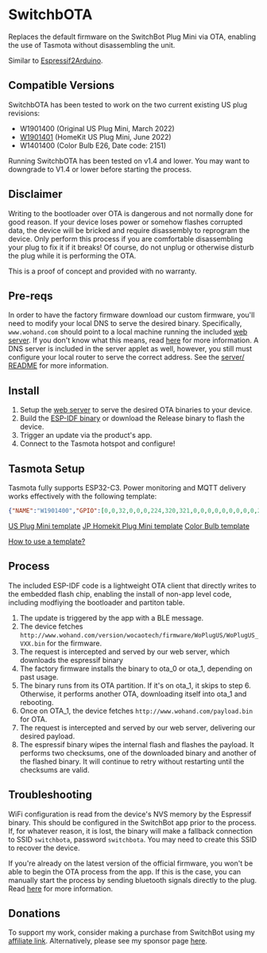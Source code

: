 # SwitchbOTA
Replaces the default firmware on the SwitchBot Plug Mini via OTA, enabling the use of Tasmota without disassembling the unit.

Similar to [Espressif2Arduino](https://github.com/khcnz/Espressif2Arduino).

## Compatible Versions
SwitchbOTA has been tested to work on the two current existing US plug revisions:
- W1901400 (Original US Plug Mini, March 2022)
- [W1901401](https://github.com/kendallgoto/switchbota/issues/19) (HomeKit US Plug Mini, June 2022)
- W1401400 (Color Bulb E26, Date code: 2151)

Running SwitchbOTA has been tested on v1.4 and lower. You may want to downgrade to V1.4 or lower before starting the process.

## Disclaimer
Writing to the bootloader over OTA is dangerous and not normally done for good reason. If your device loses power or somehow flashes corrupted data, the device will be bricked and require disassembly to reprogram the device. Only perform this process if you are comfortable disassembling your plug to fix it if it breaks! Of course, do not unplug or otherwise disturb the plug while it is performing the OTA.

This is a proof of concept and provided with no warranty.

## Pre-reqs
In order to have the factory firmware download our custom firmware, you'll need to modify your local DNS to serve the desired binary. Specifically, `www.wohand.com` should point to a local machine running the included [web server](/server). If you don't know what this means, read [here](https://github.com/kendallgoto/switchbota/issues/3#issuecomment-1121828064) for more information. A DNS server is included in the server applet as well, however, you still must configure your local router to serve the correct address. See the [server/ README](/server/README.md) for more information.

## Install
1. Setup the [web server](/server) to serve the desired OTA binaries to your device.
2. Build the [ESP-IDF binary](/espressif) or download the Release binary to flash the device.
3. Trigger an update via the product's app.
4. Connect to the Tasmota hotspot and configure!

## Tasmota Setup
Tasmota fully supports ESP32-C3. Power monitoring and MQTT delivery works effectively with the following template:

```json
{"NAME":"W1901400","GPIO":[0,0,32,0,0,0,224,320,321,0,0,0,0,0,0,0,0,0,2720,2656,2624,0],"FLAG":0,"BASE":1}
```

[US Plug Mini template](https://templates.blakadder.com/switchbot_plugmini_W1901400.html)
[JP Homekit Plug Mini template](https://templates.blakadder.com/switchbot_W2001401.html)
[Color Bulb template](https://templates.blakadder.com/switchbot_W1401400.html)

[How to use a template?](https://templates.blakadder.com/howto.html)

## Process
The included ESP-IDF code is a lightweight OTA client that directly writes to the embedded flash chip, enabling the install of non-app level code, including modfiying the bootloader and partiton table.

1. The update is triggered by the app with a BLE message.
2. The device fetches `http://www.wohand.com/version/wocaotech/firmware/WoPlugUS/WoPlugUS_VXX.bin` for the firmware.
3. The request is intercepted and served by our web server, which downloads the espressif binary
4. The factory firmware installs the binary to ota_0 or ota_1, depending on past usage.
5. The binary runs from its OTA partition. If it's on ota_1, it skips to step 6. Otherwise, it performs another OTA, downloading itself into ota_1 and rebooting.
6. Once on OTA_1, the device fetches `http://www.wohand.com/payload.bin` for OTA.
7. The request is intercepted and served by our web server, delivering our desired payload.
8. The espressif binary wipes the internal flash and flashes the payload. It performs two checksums, one of the downloaded binary and another of the flashed binary. It will continue to retry without restarting until the checksums are valid.

## Troubleshooting
WiFi configuration is read from the device's NVS memory by the Espressif binary. This should be configured in the SwitchBot app prior to the process. If, for whatever reason, it is lost, the binary will make a fallback connection to SSID `switchbota`, password `switchbota`. You may need to create this SSID to recover the device.

If you're already on the latest version of the official firmware, you won't be able to begin the OTA process from the app. If this is the case, you can manually start the process by sending bluetooth signals directly to the plug. Read [here](https://github.com/kendallgoto/switchbota/issues/3#issuecomment-1121864522) for more information.

## Donations
To support my work, consider making a purchase from SwitchBot using my [affiliate link](https://us.switch-bot.com/?sca_ref=2185819.iOqi8Gnz5f). Alternatively, please see my sponsor page [here](https://github.com/sponsors/kendallgoto).
